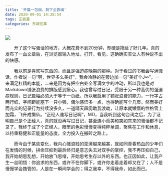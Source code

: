 ```yaml
---
title: '开篇一包烟，剩下全靠编'
date: 2020-09-01 14:28:54
tags: 正能量
categories: 东城往事
---
```


![](/initial/qz.jpg)

　　开了这个写骚话的地方，大概花费不到20分钟，却硬是拖延了好几年。真的发布了一血文章后，在浏览器输入地址，打开，看见，这确确实实让人有种说不出的快感。

<!-- more -->

　　我以前是喜欢写东西的，而且是强迫症晚期的那种。对于看过的书我会写满骚话，作者说一句“啊，世界多么美好”，我会冷静的在旁边加一句“美好个J∞”，一来满足杠精的本能，二来是因为有把空白处全写满文字的冲动，所以我也是对Markdown铺张浪费的排版感到揪心。我也曾写过日记，受限于另一种高优的强迫症规则，日记篇幅必须大于等于一页纸，所以我启用了铺张浪费的能力，一行字占两行纸，字间距能塞下一只小强，偶尔感悟多一点，也得确能写个几页。然而美好而充实的记录行为持续没多久，一道晴天霹雳助我渡劫，让原本就懒惰的性格雪上加霜，飞升成懒仙。“正经人谁写日记啊”，MD，当我听到这句台词之后，为了证明自己是个正经人，真的就没再写过日记，甚至连小而美和突如其来的骚话都不记录了。我终于成了个正经人，眼里的色彩慢慢变得纯粹单调，聚焦在工作和休息，以持重稳健和正能量的态度，全力投入在搬砖之路上。

　　而今由于某些变化，我内心骚浪贱的澎湃越来越甚，就如同青春热血的少年们在发情的时候，拼命压抑到最后终归是意志失去对双手的掌控，我不再压抑自己，我开始胡思乱想，开始放飞思绪，开始思考生存以外的东西。也正因如此，让我产生一丝明悟：你追求的东西，或许不在你脚下，或许你走着走着却又在了；人不是慢慢学会撸管的，人是在一瞬间学会的；得之我幸，不得我命，如此而已。
